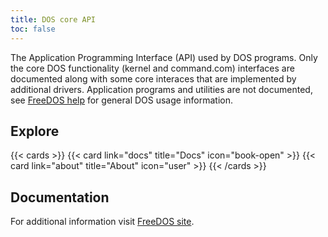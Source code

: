 ```yaml
---
title: DOS core API
toc: false
---
```


The Application Programming Interface (API) used by DOS programs.  Only the core DOS functionality (kernel and command.com) interfaces are documented along with some core interaces that are implemented by additional drivers.  Application programs and utilities are not documented, see [FreeDOS help](https://help.fdos.org/) for general DOS usage information.

## Explore

{{< cards >}}
  {{< card link="docs" title="Docs" icon="book-open" >}}
  {{< card link="about" title="About" icon="user" >}}
{{< /cards >}}

## Documentation

For additional information visit [FreeDOS site](http://www.freedos.org/).

